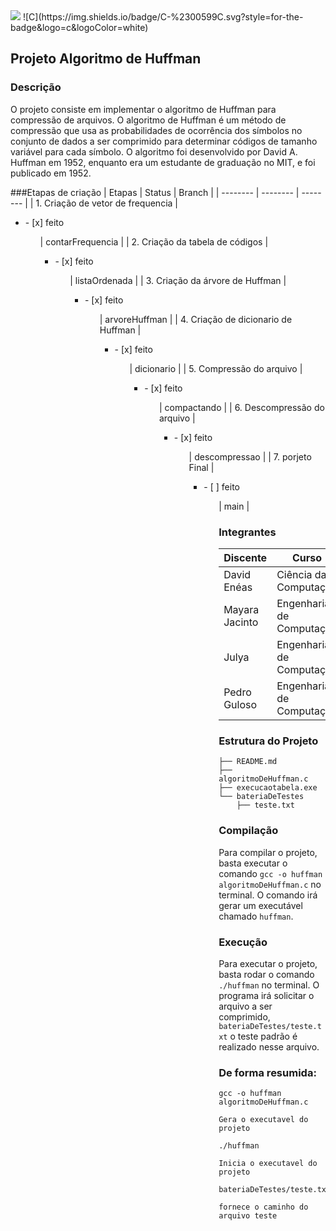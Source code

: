 <img src="http://img.shields.io/static/v1?label=STATUS&message=CONCLUIDO&color=GREEN&style=for-the-badge"/>
![C](https://img.shields.io/badge/C-%2300599C.svg?style=for-the-badge&logo=c&logoColor=white)


## Projeto Algoritmo de Huffman

### Descrição
O projeto consiste em implementar o algoritmo de Huffman para compressão de arquivos. O algoritmo de Huffman é um método de compressão que usa as probabilidades de ocorrência dos símbolos no conjunto de dados a ser comprimido para determinar códigos de tamanho variável para cada símbolo. O algoritmo foi desenvolvido por David A. Huffman em 1952, enquanto era um estudante de graduação no MIT, e foi publicado em 1952.

###Etapas de criação
| Etapas | Status | Branch |
| -------- | -------- | -------- |
| 1. Criação de vetor de frequencia | <ul><li>- [x] feito</li><ul> | contarFrequencia |
| 2. Criação da tabela de códigos | <ul><li>- [x] feito</li><ul>| listaOrdenada |
| 3. Criação da árvore de Huffman | <ul><li>- [x] feito</li><ul>| arvoreHuffman |
| 4. Criação de dicionario de Huffman | <ul><li>- [x] feito</li><ul>| dicionario |
| 5. Compressão do arquivo | <ul><li>- [x] feito</li><ul>| compactando |
| 6. Descompressão do arquivo | <ul><li>- [x] feito</li><ul>| descompressao |
| 7. porjeto Final | <ul><li>- [ ] feito</li><ul>| main |

### Integrantes
| Discente | Curso | 
| -------- | -------- |
| David Enéas | Ciência da Computação |  
| Mayara Jacinto | Engenharia de Computação |
| Julya | Engenharia de Computação | 
| Pedro Guloso | Engenharia de Computação |

### Estrutura do Projeto
```
├── README.md
├── algoritmoDeHuffman.c
├── execucaotabela.exe
└── bateriaDeTestes
    ├── teste.txt
```

### Compilação
Para compilar o projeto, basta executar o comando `gcc -o huffman algoritmoDeHuffman.c` no terminal. O comando irá gerar um executável chamado `huffman`.

### Execução
Para executar o projeto, basta rodar o comando `./huffman` no terminal. O programa irá solicitar o arquivo a ser comprimido, `bateriaDeTestes/teste.txt` o teste padrão é realizado nesse arquivo.

### De forma resumida:

```
gcc -o huffman algoritmoDeHuffman.c
```
`Gera o executavel do projeto`

```
./huffman
```
`Inicia o executavel do projeto`

```
bateriaDeTestes/teste.txt
```
`fornece o caminho do arquivo teste`
